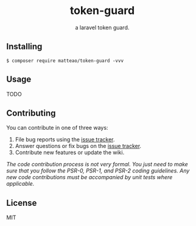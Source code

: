 <h1 align="center"> token-guard </h1>

<p align="center"> a laravel token guard.</p>


## Installing

```shell
$ composer require matteao/token-guard -vvv
```

## Usage

TODO

## Contributing

You can contribute in one of three ways:

1. File bug reports using the [issue tracker](https://github.com/matteao/token-guard/issues).
2. Answer questions or fix bugs on the [issue tracker](https://github.com/matteao/token-guard/issues).
3. Contribute new features or update the wiki.

_The code contribution process is not very formal. You just need to make sure that you follow the PSR-0, PSR-1, and PSR-2 coding guidelines. Any new code contributions must be accompanied by unit tests where applicable._

## License

MIT
